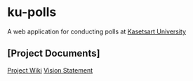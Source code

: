 # ku-polls

A web application for conducting polls at [Kasetsart University](https://www.ku.ac.th)

## [Project Documents]

[Project Wiki](../../wiki/Home)
[Vision Statement](../../wiki/Vision%20Statement)
